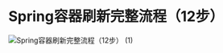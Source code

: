 # Spring容器刷新完整流程（12步）

![Spring容器刷新完整流程（12步） (1)](https://cdn.wuzx.cool/Spring%E5%AE%B9%E5%99%A8%E5%88%B7%E6%96%B0%E5%AE%8C%E6%95%B4%E6%B5%81%E7%A8%8B%EF%BC%8812%E6%AD%A5%EF%BC%89%20(1).png)